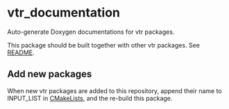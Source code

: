 # vtr_documentation

Auto-generate Doxygen documentations for vtr packages.

This package should be built together with other vtr packages. See [README](../../README.md).

## Add new packages

When new vtr packages are added to this repository, append their name to INPUT_LIST in [CMakeLists](./CMakeLists.txt), and the re-build this package.
